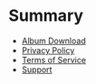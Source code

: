 # Summary

- [Album Download](./readme.md)
- [Privacy Policy](./privacy.md)
- [Terms of Service](./terms.md)
- [Support](./support.md)